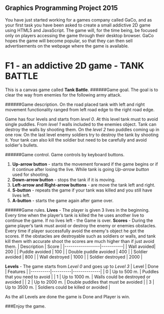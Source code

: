 ## Graphics Programming Project 2015
You have just started working for a games company called GaCo, and as your first task you have been asked to create a small addictive 2D game using HTML5 and JavaScript. The game will, for the time being, be focused only on players accessing the game through their desktop browser. GaCo hopes the game will become popular, so that they can then sell advertisements on the webpage where the game is available.

# F1 - an addictive 2D game - TANK BATTLE

This is a canvas game called **Tank Battle**.
######Game goal.
The goal is to clear the way from enemies for the following army attack.

######Game description.
On the road placed tank with left and right movement functionality ranged from left road edge to the right road edge.

Game has four levels and starts from *level 0*. At this level tank must to avoid single puddles.
From *level 1* walls included to the enemies object. Tank can destroy the walls by shooting them.
On the *level 2* two puddles coming up in one row.
On the last level enemy soldiers try to destroy the tank by shooting it. Your tank can also kill the soldier but need to be carefully and avoid soldier's bullets.

######Game control.
Game controls by keyboard buttons.
1. **Up-arrow button** - starts the movement forward if the game begins or if it continue after losing the live. While tank is going *Up-arrow button* used for shooting.
2. **Down-arrow button** - stops the tank if it is moving.
3. **Left-arrow and Right-arrow buttons** - are move the tank left and right.
4. **S-button** - repeats the game if your tank was killed and you still have lives left.
5. **A-button** - starts the game again after game over.

######Game rules.
**Lives** - The player is given 3 lives in the beginning. Every time when the player’s tank is killed the he uses another live to continue the game. If no lives left - the Game is over.
**Scores** - During the game player’s tank must avoid or destroy the enemy or enemies obstacles. Every time if player successfully avoid the enemy's object he got the scores. If the obstacles are destroyable such as soldiers or walls, and tank kill them with accurate shoot the scores are much higher than if just avoid them.
| Description | Score |
|------------------|-----------|
| Wall avoided| 200 |
| Puddle avoided | 100 |
| Double puddle avoided | 400 |
| Soldier avoided | 800 |
| Wall destroyed | 1000 |
| Soldier destroyed | 2000 |

**Levels** - The game starts from *Level 0* and goes up to *Level 3*
| Level | Done | Features |
|----------|----------|--------------|
| 0 | Up to 500 m. | Puddles that you need to avoid |
| 1 | Up to 1000 m. | Walls could be destroyed or avoided |
| 2 | Up to 2000 m. | Double puddles that must be avoided |
| 3 |  Up to 3500 m. | Soldiers could be killed or avoided |

As the all Levels are done the game is Done and Player is win.

###Enjoy the game.

